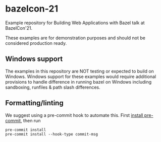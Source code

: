 # bazelcon-21

Example repository for Building Web Applications with Bazel talk at BazelCon'21.

These examples are for demonstration purposes and should not be considered
production ready.

## Windows support

The examples in this repository are NOT testing or expected to build on Windows.
Windows support for these examples would require additional provisions to handle
difference in running bazel on Windows including sandboxing, runfiles & path
slash differences.

## Formatting/linting

We suggest using a pre-commit hook to automate this. First
[install pre-commit](https://pre-commit.com/#installation), then run

```shell
pre-commit install
pre-commit install --hook-type commit-msg
```

